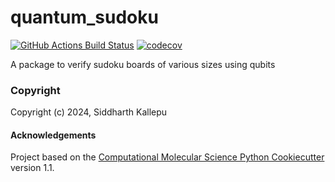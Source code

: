 quantum_sudoku
==============================
[//]: # (Badges)
[![GitHub Actions Build Status](https://github.com/REPLACE_WITH_OWNER_ACCOUNT/quantum_sudoku/workflows/CI/badge.svg)](https://github.com/REPLACE_WITH_OWNER_ACCOUNT/quantum_sudoku/actions?query=workflow%3ACI)
[![codecov](https://codecov.io/gh/REPLACE_WITH_OWNER_ACCOUNT/quantum_sudoku/branch/main/graph/badge.svg)](https://codecov.io/gh/REPLACE_WITH_OWNER_ACCOUNT/quantum_sudoku/branch/main)


A package to verify sudoku boards of various sizes using qubits

### Copyright

Copyright (c) 2024, Siddharth Kallepu


#### Acknowledgements
 
Project based on the 
[Computational Molecular Science Python Cookiecutter](https://github.com/molssi/cookiecutter-cms) version 1.1.
